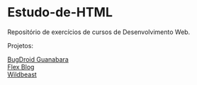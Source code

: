 # Estudo-de-HTML
 Repositório de exercícios de cursos de Desenvolvimento Web.

Projetos:

<a href="https://joynann.github.io/Estudos/curso-em-video-html-css/desafios/d010/">BugDroid Guanabara</a>
<br>
<a href="https://joynann.github.io/Estudos/Projetos/FlexBlog/">Flex Blog</a>
<br>
<a href="https://joynann.github.io/Estudos/Projetos/Wildbeast/">Wildbeast</a>